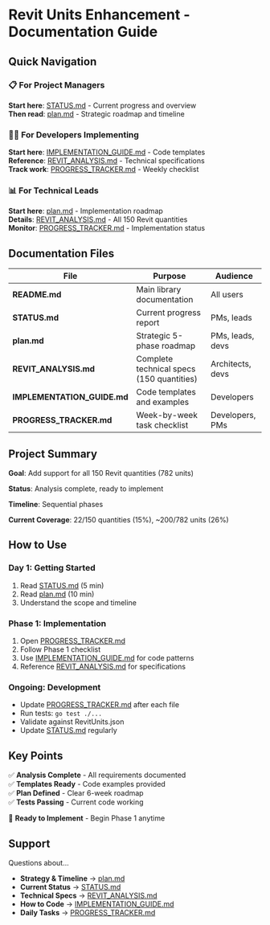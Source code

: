# Revit Units Enhancement - Documentation Guide

## Quick Navigation

### 📋 For Project Managers
**Start here**: [STATUS.md](STATUS.md) - Current progress and overview  
**Then read**: [plan.md](plan.md) - Strategic roadmap and timeline

### 👨‍💻 For Developers Implementing
**Start here**: [IMPLEMENTATION_GUIDE.md](IMPLEMENTATION_GUIDE.md) - Code templates  
**Reference**: [REVIT_ANALYSIS.md](REVIT_ANALYSIS.md) - Technical specifications  
**Track work**: [PROGRESS_TRACKER.md](PROGRESS_TRACKER.md) - Weekly checklist

### 📊 For Technical Leads
**Start here**: [plan.md](plan.md) - Implementation roadmap  
**Details**: [REVIT_ANALYSIS.md](REVIT_ANALYSIS.md) - All 150 Revit quantities  
**Monitor**: [PROGRESS_TRACKER.md](PROGRESS_TRACKER.md) - Implementation status

## Documentation Files

| File | Purpose | Audience |
|------|---------|----------|
| **README.md** | Main library documentation | All users |
| **STATUS.md** | Current progress report | PMs, leads |
| **plan.md** | Strategic 5-phase roadmap | PMs, leads, devs |
| **REVIT_ANALYSIS.md** | Complete technical specs (150 quantities) | Architects, devs |
| **IMPLEMENTATION_GUIDE.md** | Code templates and examples | Developers |
| **PROGRESS_TRACKER.md** | Week-by-week task checklist | Developers, PMs |

## Project Summary

**Goal**: Add support for all 150 Revit quantities (782 units)

**Status**: Analysis complete, ready to implement

**Timeline**: Sequential phases

**Current Coverage**: 22/150 quantities (15%), ~200/782 units (26%)

## How to Use

### Day 1: Getting Started
1. Read [STATUS.md](STATUS.md) (5 min)
2. Read [plan.md](plan.md) (10 min)
3. Understand the scope and timeline

### Phase 1: Implementation
1. Open [PROGRESS_TRACKER.md](PROGRESS_TRACKER.md)
2. Follow Phase 1 checklist
3. Use [IMPLEMENTATION_GUIDE.md](IMPLEMENTATION_GUIDE.md) for code patterns
4. Reference [REVIT_ANALYSIS.md](REVIT_ANALYSIS.md) for specifications

### Ongoing: Development
- Update [PROGRESS_TRACKER.md](PROGRESS_TRACKER.md) after each file
- Run tests: `go test ./...`
- Validate against RevitUnits.json
- Update [STATUS.md](STATUS.md) regularly

## Key Points

✅ **Analysis Complete** - All requirements documented  
✅ **Templates Ready** - Code examples provided  
✅ **Plan Defined** - Clear 6-week roadmap  
✅ **Tests Passing** - Current code working  

🔄 **Ready to Implement** - Begin Phase 1 anytime

## Support

Questions about...
- **Strategy & Timeline** → [plan.md](plan.md)
- **Current Status** → [STATUS.md](STATUS.md)
- **Technical Specs** → [REVIT_ANALYSIS.md](REVIT_ANALYSIS.md)
- **How to Code** → [IMPLEMENTATION_GUIDE.md](IMPLEMENTATION_GUIDE.md)
- **Daily Tasks** → [PROGRESS_TRACKER.md](PROGRESS_TRACKER.md)

